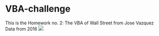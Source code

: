 # VBA-challenge
This is the Homework no. 2: The VBA of Wall Street from Jose Vazquez
Data from 2016
![](VBA-challenge/Hw2-VBA-2014data.jpg)
